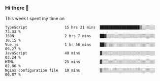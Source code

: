 ### Hi there 👋

<!--
**qiruohan/qiruohan** is a ✨ _special_ ✨ repository because its `README.md` (this file) appears on your GitHub profile.

Here are some ideas to get you started:

- 🔭 I’m currently working on ...
- 🌱 I’m currently learning ...
- 👯 I’m looking to collaborate on ...
- 🤔 I’m looking for help with ...
- 💬 Ask me about ...
- 📫 How to reach me: ...
- 😄 Pronouns: ...
- ⚡ Fun fact: ...
-->

This week I spent my time on 
<!--START_SECTION:waka-->

```text
TypeScript                 15 hrs 21 mins  ██████████████████▒░░░░░░   73.33 %
JSON                       2 hrs 7 mins    ██▓░░░░░░░░░░░░░░░░░░░░░░   10.15 %
Vue.js                     1 hr 56 mins    ██▒░░░░░░░░░░░░░░░░░░░░░░   09.27 %
JavaScript                 40 mins         ▓░░░░░░░░░░░░░░░░░░░░░░░░   03.24 %
HTML                       25 mins         ▓░░░░░░░░░░░░░░░░░░░░░░░░   02.06 %
Nginx configuration file   10 mins         ▒░░░░░░░░░░░░░░░░░░░░░░░░   00.87 %
```

<!--END_SECTION:waka-->
